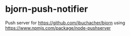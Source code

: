 # bjorn-push-notifier
Push server for https://github.com/jbuchacher/bjorn using https://www.npmjs.com/package/node-pushserver
